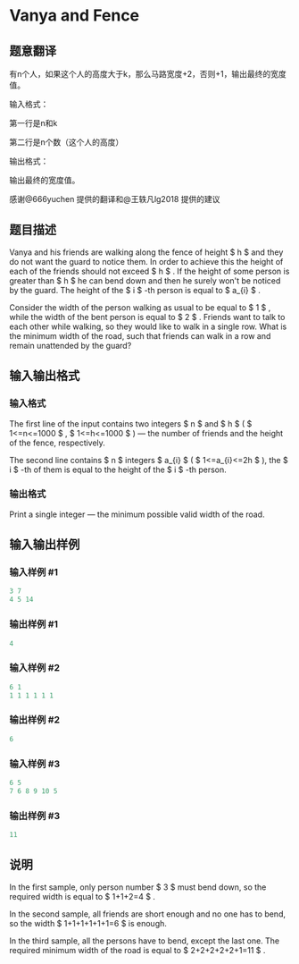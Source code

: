 # Vanya and Fence

## 题意翻译

有n个人，如果这个人的高度大于k，那么马路宽度+2，否则+1，输出最终的宽度值。

输入格式：

第一行是n和k

第二行是n个数（这个人的高度）

输出格式：

输出最终的宽度值。

感谢@666yuchen 提供的翻译和@王轶凡lg2018 提供的建议

## 题目描述

Vanya and his friends are walking along the fence of height $ h $ and they do not want the guard to notice them. In order to achieve this the height of each of the friends should not exceed $ h $ . If the height of some person is greater than $ h $ he can bend down and then he surely won't be noticed by the guard. The height of the $ i $ -th person is equal to $ a_{i} $ .

Consider the width of the person walking as usual to be equal to $ 1 $ , while the width of the bent person is equal to $ 2 $ . Friends want to talk to each other while walking, so they would like to walk in a single row. What is the minimum width of the road, such that friends can walk in a row and remain unattended by the guard?

## 输入输出格式

### 输入格式

The first line of the input contains two integers $ n $ and $ h $ ( $ 1<=n<=1000 $ , $ 1<=h<=1000 $ ) — the number of friends and the height of the fence, respectively.

The second line contains $ n $ integers $ a_{i} $ ( $ 1<=a_{i}<=2h $ ), the $ i $ -th of them is equal to the height of the $ i $ -th person.

### 输出格式

Print a single integer — the minimum possible valid width of the road.

## 输入输出样例

### 输入样例 #1

```cpp
3 7
4 5 14

```
### 输出样例 #1

```cpp
4

```
### 输入样例 #2

```cpp
6 1
1 1 1 1 1 1

```
### 输出样例 #2

```cpp
6

```
### 输入样例 #3

```cpp
6 5
7 6 8 9 10 5

```
### 输出样例 #3

```cpp
11

```
## 说明

In the first sample, only person number $ 3 $ must bend down, so the required width is equal to $ 1+1+2=4 $ .

In the second sample, all friends are short enough and no one has to bend, so the width $ 1+1+1+1+1+1=6 $ is enough.

In the third sample, all the persons have to bend, except the last one. The required minimum width of the road is equal to $ 2+2+2+2+2+1=11 $ .

